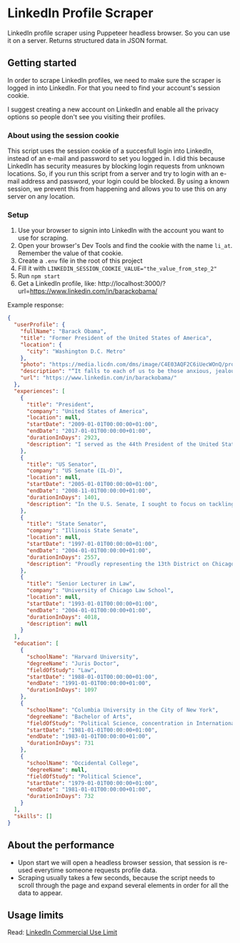 # LinkedIn Profile Scraper
LinkedIn profile scraper using Puppeteer headless browser. So you can use it on a server. Returns structured data in JSON format.

## Getting started
In order to scrape LinkedIn profiles, we need to make sure the scraper is logged in into LinkedIn. For that you need to find your account's session cookie.

I suggest creating a new account on LinkedIn and enable all the privacy options so people don't see you visiting their profiles.

### About using the session cookie
This script uses the session cookie of a succesfull login into LinkedIn, instead of an e-mail and password to set you logged in. I did this because LinkedIn has security measures by blocking login requests from unknown locations. So, if you run this script from a server and try to login with an e-mail address and password, your login could be blocked. By using a known session, we prevent this from happening and allows you to use this on any server on any location.

### Setup

1. Use your browser to signin into LinkedIn with the account you want to use for scraping.
2. Open your browser's Dev Tools and find the cookie with the name `li_at`. Remember the value of that cookie.
3. Create a `.env` file in the root of this project
4. Fill it with `LINKEDIN_SESSION_COOKIE_VALUE="the_value_from_step_2"`
5. Run `npm start`
6. Get a LinkedIn profile, like: http://localhost:3000/?url=https://www.linkedin.com/in/barackobama/

Example response:

```json
{
  "userProfile": {
    "fullName": "Barack Obama",
    "title": "Former President of the United States of America",
    "location": {
      "city": "Washington D.C. Metro"
    },
    "photo": "https://media.licdn.com/dms/image/C4E03AQF2C6iUecWOnQ/profile-displayphoto-shrink_800_800/0?e=1552521600&v=beta&t=s7v_meT4DPvYHiKWdhtuHy_XUHq0DcLu-uKGnbImQjc",
    "description": "“It falls to each of us to be those anxious, jealous guardians of our democracy; to embrace the joyous task we’ve been given to continually try to improve this great nation of ours. Because for all our outward differences, we all share the same proud title: Citizen.” https://barackobama.com/ https://obamawhitehouse.archives.gov/",
    "url": "https://www.linkedin.com/in/barackobama/"
  },
  "experiences": [
    {
      "title": "President",
      "company": "United States of America",
      "location": null,
      "startDate": "2009-01-01T00:00:00+01:00",
      "endDate": "2017-01-01T00:00:00+01:00",
      "durationInDays": 2923,
      "description": "I served as the 44th President of the United States of America."
    },
    {
      "title": "US Senator",
      "company": "US Senate (IL-D)",
      "location": null,
      "startDate": "2005-01-01T00:00:00+01:00",
      "endDate": "2008-11-01T00:00:00+01:00",
      "durationInDays": 1401,
      "description": "In the U.S. Senate, I sought to focus on tackling the challenges of a globalized, 21st century world with fresh thinking and a politics that no longer settles for the lowest common denominator."
    },
    {
      "title": "State Senator",
      "company": "Illinois State Senate",
      "location": null,
      "startDate": "1997-01-01T00:00:00+01:00",
      "endDate": "2004-01-01T00:00:00+01:00",
      "durationInDays": 2557,
      "description": "Proudly representing the 13th District on Chicago's south side."
    },
    {
      "title": "Senior Lecturer in Law",
      "company": "University of Chicago Law School",
      "location": null,
      "startDate": "1993-01-01T00:00:00+01:00",
      "endDate": "2004-01-01T00:00:00+01:00",
      "durationInDays": 4018,
      "description": null
    }
  ],
  "education": [
    {
      "schoolName": "Harvard University",
      "degreeName": "Juris Doctor",
      "fieldOfStudy": "Law",
      "startDate": "1988-01-01T00:00:00+01:00",
      "endDate": "1991-01-01T00:00:00+01:00",
      "durationInDays": 1097
    },
    {
      "schoolName": "Columbia University in the City of New York",
      "degreeName": "Bachelor of Arts",
      "fieldOfStudy": "Political Science, concentration in International Relations",
      "startDate": "1981-01-01T00:00:00+01:00",
      "endDate": "1983-01-01T00:00:00+01:00",
      "durationInDays": 731
    },
    {
      "schoolName": "Occidental College",
      "degreeName": null,
      "fieldOfStudy": "Political Science",
      "startDate": "1979-01-01T00:00:00+01:00",
      "endDate": "1981-01-01T00:00:00+01:00",
      "durationInDays": 732
    }
  ],
  "skills": []
}
```

## About the performance
- Upon start we will open a headless browser session, that session is re-used everytime someone requests profile data.
- Scraping usually takes a few seconds, because the script needs to scroll through the page and expand several elements in order for all the data to appear.

## Usage limits
Read: [LinkedIn Commercial Use Limit](https://www.linkedin.com/help/linkedin/answer/52950)
